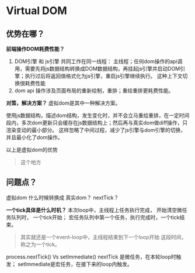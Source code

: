 # Virtual DOM 

## 优势在哪？
**前端操作DOM耗费性能？**

1. DOM引擎 和 js引擎 共同工作在同一线程： 主线程；任何dom操作的api调用，需要先将js数据结构转换成DOM数据结构，再挂起js引擎并启动DOM引擎；执行过后将返回值格式化为js引擎，重启js引擎继续执行。 这种上下文切换很耗费性能
2. dom api 操作涉及页面布局的重新绘制，重排；重绘重排更耗费性能。

**对策，解决方案？**
虚拟dom是其中一种解决方案。

使用js数据结构，描述dom结构，发生变化时，并不会立马重绘重排，在一定时间段内，多次dom更新只会缓存在js数据结构上；然后再与真实dom做diff操作，只渲染变动的最小部分。
这样忽略了中间过程，减少了js引擎与dom引擎的切换，并且最小化了dom操作。

以上是虚拟dom的优势


> 这个地方


## 问题点？
虚拟dom 什么时候转换成 真实dom？ nextTick？



**一个tick具体是什么时机？**
本次loop中，主线程上任务执行完成，
开始清空微任务队列时， 一个tick开始；
宏任务队列中第一个任务，执行完成时，一个tick结束。

> 其实就还是一个event-loop中，主线程结束到下一个loop开始 这段时间，称之为一个tick。

process.nextTick() Vs setImmediate()
nextTick 是微任务，在本轮loop时触发；
setImmediate是宏任务，在接下来的loop内触发。
